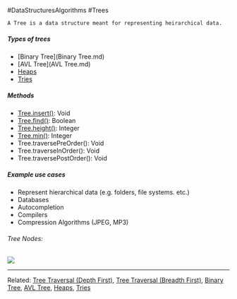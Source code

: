 #DataStructuresAlgorithms #Trees

```ad-summary
A Tree is a data structure meant for representing heirarchical data.
```


##### Types of trees
- [Binary Tree](Binary Tree.md)
- [AVL Tree](AVL Tree.md)
- [Heaps](Heaps.md)
- [Tries](Tries.md)


##### Methods
- [Tree.insert()](Tree.insert().md): Void 
- [Tree.find()](Tree.find().md): Boolean
- [Tree.height()](Tree.height().md): Integer
- [Tree.min()](Tree.min().md): Integer
- Tree.traversePreOrder(): Void
- Tree.traverseInOrder(): Void
- Tree.traversePostOrder(): Void


##### Example use cases
- Represent hierarchical data (e.g. folders, file systems. etc.)
- Databases
- Autocompletion
- Compilers
- Compression Algorithms (JPEG, MP3)

###### Tree Nodes:
![](Generic_Tree_Example.png)


---
Related: [Tree Traversal (Depth First)](Tree%20Traversal%20(Depth%20First).md), [Tree Traversal (Breadth First)](Tree%20Traversal%20(Breadth%20First).md), [Binary Tree](Binary%20Tree.md), [AVL Tree](AVL%20Tree.md), [Heaps](Heaps), [Tries](Tries)